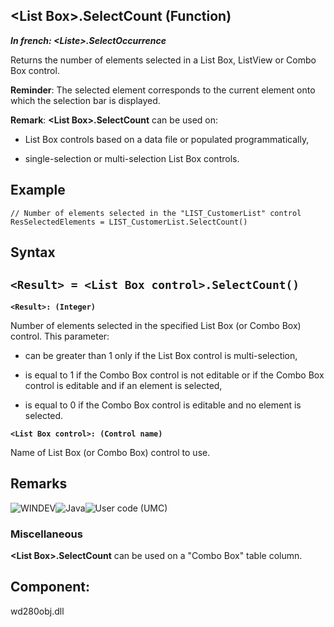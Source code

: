 


## &lt;List Box&gt;.SelectCount (Function)

***In french: &lt;Liste&gt;.SelectOccurrence***



<a name="XUse"></a>
<a name="Use"></a>
<a name="description"></a>
Returns the number of elements selected in a List Box, ListView or Combo Box control.

**Reminder**: The selected element corresponds to the current element onto which the selection bar is displayed.

**Remark**: **&lt;List Box&gt;.SelectCount** can be used on:

- List Box controls based on a data file or populated programmatically,

- single-selection or multi-selection List Box controls.











<a name="Example1"></a>
<a name="sample_code"></a>

## Example


```wl
// Number of elements selected in the "LIST_CustomerList" control
ResSelectedElements = LIST_CustomerList.SelectCount()
```

<a name="XSYNTAX"></a>
<a name="SYNTAX1"></a>

## Syntax

`<Result> = <List Box control>.SelectCount()`
---

**`<Result>: (Integer)`**

Number of elements selected in the specified List Box (or Combo Box) control. This parameter:

- can be greater than 1 only if the List Box control is multi-selection,

- is equal to 1 if the Combo Box control is not editable or if the Combo Box control is editable and if an element is selected,

- is equal to 0 if the Combo Box control is editable and no element is selected.




**`<List Box control>: (Control name)`**

Name of List Box (or Combo Box) control to use.



<a name="NOTE0"></a>
<a name="NOTE0_1"></a>

## Remarks
![WINDEV](https://doc.pcsoft.fr/ext/images/us/WD.png)![Java](https://doc.pcsoft.fr/ext/images/us/JAVA.png)![User code (UMC)](https://doc.pcsoft.fr/ext/images/us/MCU.png) 

### Miscellaneous
<a name="miscellaneous_ELTPARAGRAPHE000227"></a>

**&lt;List Box&gt;.SelectCount** can be used on a "Combo Box" table column.

<a name="XComponent"></a>

## Component:
wd280obj.dll
